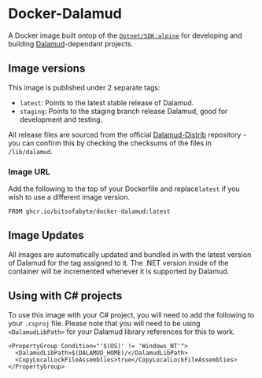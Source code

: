 # Docker-Dalamud
A Docker image built ontop of the [`Dotnet/SDK:alpine`](https://github.com/dotnet/dotnet-docker) for developing and building [Dalamud](https://github.com/goatcorp/Dalamud)-dependant projects.

## Image versions
This image is published under 2 separate tags: 
  - `latest`: Points to the latest stable release of Dalamud.
  - `staging`: Points to the staging branch release Dalamud, good for development and testing.

All release files are sourced from the official [Dalamud-Distrib](https://github.com/goatcorp/dalamud-distrib) repository - you can confirm this by checking the checksums of the files in `/lib/dalamud`.

### Image URL
Add the following to the top of your Dockerfile and replace`latest` if you wish to use a different image version.

```
FROM ghcr.io/bitsofabyte/docker-dalamud:latest
```

## Image Updates
All images are automatically updated and bundled in with the latest version of Dalamud for the tag assigned to it. The .NET version inside of the container will be incremented whenever it is supported by Dalamud.

## Using with C# projects
To use this image with your C# project, you will need to add the following to your `.csproj` file. Please note that you will need to be using `<DalamudLibPath>` for your Dalamud library references for this to work.

```csproj
<PropertyGroup Condition="'$(OS)' != 'Windows_NT'">
  <DalamudLibPath>$(DALAMUD_HOME)/</DalamudLibPath>
  <CopyLocalLockFileAssemblies>true</CopyLocalLockFileAssemblies>
</PropertyGroup>
```
